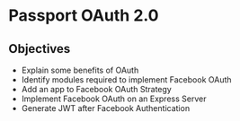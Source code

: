 # Passport OAuth 2.0

## Objectives

* Explain some benefits of OAuth
* Identify modules required to implement Facebook OAuth
* Add an app to Facebook OAuth Strategy
* Implement Facebook OAuth on an Express Server
* Generate JWT after Facebook Authentication
